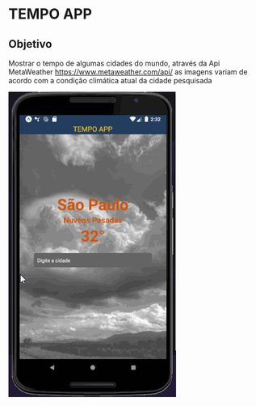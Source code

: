 # TEMPO APP 

## Objetivo

Mostrar o tempo de algumas cidades do mundo, através da Api MetaWeather https://www.metaweather.com/api/
as imagens variam de acordo com a condição climática atual da cidade pesquisada




![Finished App](https://github.com/AlexPauloVieira/WeatherApp/blob/master/AppGif.gif)

